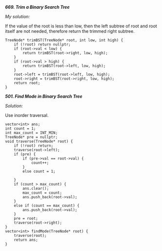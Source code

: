 ***669. Trim a Binary Search Tree***

*My solution:*

If the value of the root is less than low, then the left subtree of root and root itself are not needed, therefore return the trimmed right subtree.

```
TreeNode* trimBST(TreeNode* root, int low, int high) {
    if (!root) return nullptr;
    if (root->val < low) {
        return trimBST(root->right, low, high);
    }
    if (root->val > high) {
        return trimBST(root->left, low, high);
    }
    root->left = trimBST(root->left, low, high);
    root->right = trimBST(root->right, low, high);
    return root;
}
```
***501. Find Mode in Binary Search Tree***

*Solution:*

Use inorder traversal.
```
vector<int> ans;
int count = 1;
int max_count = INT_MIN;
TreeNode* pre = nullptr;
void traverse(TreeNode* root) {
    if (!root) return;
    traverse(root->left);
    if (pre) {
        if (pre->val == root->val) {
            count++;
        }
        else count = 1;
    
    }
    if (count > max_count) {
        ans.clear();
        max_count = count;
        ans.push_back(root->val);
    }
    else if (count == max_count) {
        ans.push_back(root->val);
    }
    pre = root;
    traverse(root->right);
}
vector<int> findMode(TreeNode* root) {
    traverse(root);
    return ans;
}
```